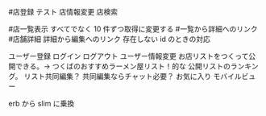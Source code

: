 #店登録
テスト
店情報変更
店検索

#店一覧表示
すべてでなく 10 件ずつ取得に変更する #一覧から詳細へのリンク #店舗詳細
詳細から編集へのリンク
存在しない id のときの対応

ユーザー登録
ログイン
ログアウト
ユーザー情報変更
お店リストをつくって公開できる。→ つくばのおすすめラーメン屋リスト！的な
公開リストのランキング。
リスト共同編集？
共同編集ならチャット必要？
お気に入り
モバイルビュー

erb から slim に乗換
